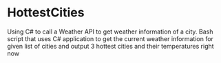 # HottestCities
Using C# to call a Weather API  to get weather information of a city.  Bash script that uses C# application to get the current weather information for given list of cities and output 3 hottest cities and their temperatures right now
